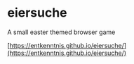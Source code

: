 # eiersuche
A small easter themed browser game

[https://entkenntnis.github.io/eiersuche/](https://entkenntnis.github.io/eiersuche/)
